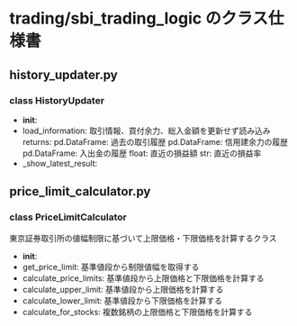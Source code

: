 # trading/sbi_trading_logic のクラス仕様書

## history_updater.py

### class HistoryUpdater
- __init__: 
- load_information: 取引情報、買付余力、総入金額を更新せず読み込み
returns:
    pd.DataFrame: 過去の取引履歴
    pd.DataFrame: 信用建余力の履歴
    pd.DataFrame: 入出金の履歴
    float: 直近の損益額
    str: 直近の損益率
- _show_latest_result: 

## price_limit_calculator.py

### class PriceLimitCalculator
東京証券取引所の値幅制限に基づいて上限価格・下限価格を計算するクラス
- __init__: 
- get_price_limit: 基準値段から制限値幅を取得する
- calculate_price_limits: 基準値段から上限価格と下限価格を計算する
- calculate_upper_limit: 基準値段から上限価格を計算する
- calculate_lower_limit: 基準値段から下限価格を計算する
- calculate_for_stocks: 複数銘柄の上限価格と下限価格を計算する

